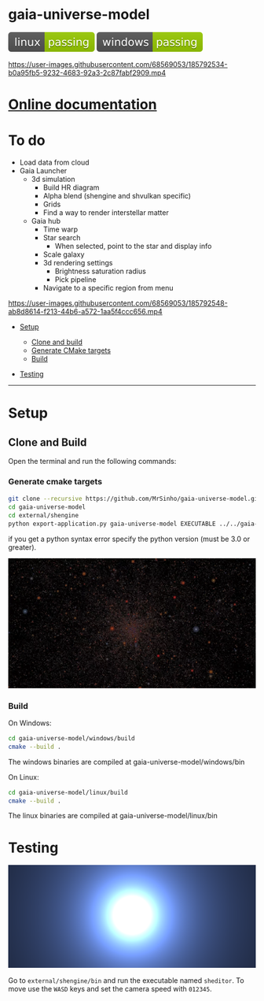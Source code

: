# gaia-universe-model

[![linux_badge](.shci/linux-exit_code.svg)](.shci/linux-log.md)
[![windows_badge](.shci/windows-exit_code.svg)](.shci/windows-log.md)

https://user-images.githubusercontent.com/68569053/185792534-b0a95fb5-9232-4683-92a3-2c87fabf2909.mp4

# [Online documentation](https://mrsinho.github.io/docs/gaia-universe-model/index)

# To do
* Load data from cloud
* Gaia Launcher
	* 3d simulation
		* Build HR diagram
		* Alpha blend (shengine and shvulkan specific)
		* Grids
		* Find a way to render interstellar matter
	* Gaia hub
		* Time warp
		* Star search
			* When selected, point to the star and display info
		* Scale galaxy
		* 3d rendering settings
			* Brightness saturation radius
			* Pick pipeline
		* Navigate to a specific region from menu

https://user-images.githubusercontent.com/68569053/185792548-ab8d8614-f213-44b6-a572-1aa5f4ccc656.mp4


- [Setup](#setup)
	* [Clone and build](#clone-and-build)
	* [Generate CMake targets](#generate-cmake-targets)
	* [Build](#build)

- [Testing](#testing)


---


# Setup

## Clone and Build

Open the terminal and run the following commands:

### Generate cmake targets

```bash
git clone --recursive https://github.com/MrSinho/gaia-universe-model.git
cd gaia-universe-model
cd external/shengine
python export-application.py gaia-universe-model EXECUTABLE ../../gaia-universe-model
```

if you get a python syntax error specify the python version (must be 3.0 or greater).

![](saved/screenshot_0.jpg)

### Build

On Windows:
```bash
cd gaia-universe-model/windows/build
cmake --build .
```
The windows binaries are compiled at gaia-universe-model/windows/bin

On Linux:
```bash
cd gaia-universe-model/linux/build
cmake --build .
```
The linux binaries are compiled at gaia-universe-model/linux/bin

# Testing

![](saved/screenshot_3.png)

Go to `external/shengine/bin` and run the executable named `sheditor`.
To move use the `WASD` keys and set the camera speed with `012345`.
